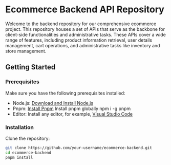 # Ecommerce Backend API Repository

Welcome to the backend repository for our comprehensive ecommerce project. This repository houses a set of APIs that serve as the backbone for client-side functionalities and administrative tasks. These APIs cover a wide range of features, including product information retrieval, user details management, cart operations, and administrative tasks like inventory and store management.

## Getting Started

### Prerequisites

Make sure you have the following prerequisites installed:

- Node.js: [Download and Install Node.js](https://nodejs.org/)
- Pnpm: [Install Pnpm](https://pnpm.io/) Install pnpm globally npm i -g pnpm
- Editor: Install any editor, for example, [Visual Studio Code](https://code.visualstudio.com/)

### Installation

Clone the repository:

```bash
git clone https://github.com/your-username/ecommerce-backend.git
cd ecommerce-backend
pnpm install
